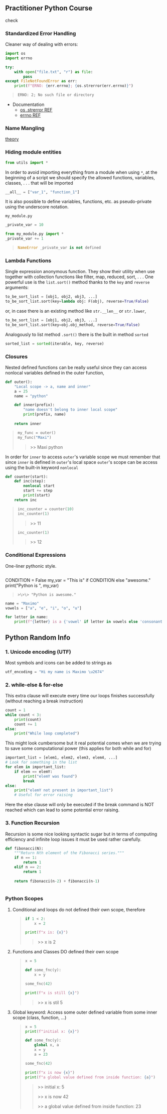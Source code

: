 ## Practitioner Python Course
check
### Standardized Error Handling
Cleaner way of dealing with errors:
```python
import os
import errno

try:
    with open("file.txt", "r") as file:
        pass
except FileNotFoundError as err:
    print(f"ERNO: {err.errno}; {os.strerror(err.errno)}")
```
> ```cmd
> ERNO: 2; No such file or directory
> ```
* Documentation
	* [os .strerror REF](https://docs.python.org/3/library/os.html)
	* [errno REF](https://docs.python.org/es/3/library/errno.html)
### Name Mangling
[theory](https://www.geeksforgeeks.org/name-mangling-in-python/)
### Hiding module entities 

```python 
from utils import *
```

In order to avoid importing everything from a module when using `*`, at the beginning of a script we should specify the allowed functions, variables, classes, . . . that will be imported

```python 
__all__ = ["var_1", "function_1"]
```

It is also possible to define variables, functions, etc. as pseudo-private using the underscore notation.

`my_module.py`
```python 
_private_var = 10
```

```python 
from my_module.py import *
_private_var += 1
```
>```python
> NameError _private_var is not defined
> ```
### Lambda Functions
Single expression anonymous function. They show their utility when use together with collection functions like filter, map, reduced, sort, . . . 
One powerful use is the `list.sort()` method thanks to the `key` and `reverse` arguments: 
```python
to_be_sort_list = [obj1, obj2, obj3, ...]
to_be_sort_list.sort(key=lambda obj: F(obj), reverse=True/False)
```
or, in case there is an existing method like `str.__len__` or `str.lower`, 
```python
to_be_sort_list = [obj1, obj2, obj3, ...]
to_be_sort_list.sort(key=obj.obj_method, reverse=True/False)
```
Analogously to list method `.sort()` there is the built in method `sorted` 
```python 
sorted_list = sorted(iterable, key, reverse)
```
### Closures 
Nested defined functions can be really useful since they can access nonlocal variables defined in the outer function, 
```python
def outer():
    "Local scope -> a, name and inner"
    a = 25
    name = "python"

    def inner(prefix):
	    "name doesn't belong to inner local scope"
        print(prefix, name)
        
    return inner
```
> ```python
> my_func = outer()
> my_func("Maxi")
> ```
> > \>\> Maxi python

In order for `inner` to access `outer`'s variable scope we must remember that  since `inner` is defined in `outer`'s local space `outer`'s scope can be access using the built-in keyword `nonlocal`
```python 
def counter(start):
    def inc(step):
        nonlocal start
        start += step
        print(start)
    return inc
```

> ```python
> inc_counter = counter(10)
> inc_counter(1)
> ```
> > \>\> 11
> ```python
> inc_counter(1)
> ```
> >\>\> 12
### Conditional Expressions
One-liner pythonic style.
>```python 
CONDITION = False
my_var = "This is" if CONDITION else "awesome."
print("Python is ", my_var)
>```
>>\>\> "Python is awesome."

```python
name = "Maximo"
vowels = ["a", "e", "i", "o", "u"]

for letter in name:
    print(f"{letter} is a {'vowel' if letter in vowels else 'consonant'}.")
```
## Python Random Info

### 1. Unicode encoding (UTF)

Most symbols and icons can be added to strings as

```python
utf_encoding = "Hi my name is Maximo \u2674"
```

### 2. while-else & for-else

This extra clause will execute every time our loops finishes successfully (without reaching a break instruction)

```python
count = 1
while count < 3:
    print(count)
    count += 1
else: 
    print("While loop completed")
```

This might look cumbersome but it real potential comes when we are trying to save some computational power (this applies for both while and for)

```python
important_list = [elem1, elem2, elem3, elem4, ...]
# Look for something in the list
for elem in important_list:
    if elem == elemY:
        print("elemY was found")
        break
else:
    print("elemY not present in important_list")
    # Useful for error raising
```

Here the else clause will only be executed if the break command is NOT reached which can lead to some potential error raising.

### 3. Function Recursion

Recursion is some nice looking syntactic sugar but in terms of computing efficiency and infinite loop issues it must be used rather carefully.

```python
def fibonacci(N):
    """Return Nth element of the Fibonacci series."""
    if n == 1:
        return 1
    elif n == 2:
        return 1
          
    return fibonacci(n-2) + fibonacci(n-1)
    
```

### Python Scopes

1. Conditional and loops do not defined their own scope, therefore
   
   > ```python
   > if 1 < 2:
   >     x = 2
   > 
   > print(f"x is: {x}")
   > ```
   > 
   > > \>> x is 2

2. Functions and Classes DO defined their own scope
   
   > ```python
   > x = 5
   > 
   > def some_fnc(y):
   >     x = y
   > 
   > some_fnc(42)
   > 
   > print(f"x is still {x}")
   > ```
   > 
   > > \>> x is stil 5

3. Global keyword: Access some outer defined variable from some inner scope (class, function, ...)
   
   > ```python
   > x = 5
   > print(f"initial x: {x}")
   > 
   > def some_fnc(y):
   >     global x, a
   >     x = y
   >     a = 23
   > 
   > some_fnc(42)
   > 
   > print(f"x is now {x}")
   > print(f"a global value defined from inside function: {a}")
   > ```
   > 
   > > \>> initial x: 5
   > > 
   > > \>> x is now 42
   > > 
   > > \>> a global value defined from inside function: 23
